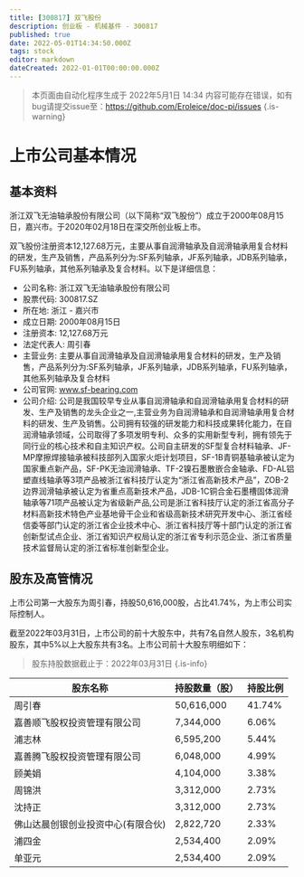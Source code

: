 ```yaml
---
title: [300817] 双飞股份
description: 创业板 - 机械基件 - 300817
published: true
date: 2022-05-01T14:34:50.000Z
tags: stock
editor: markdown
dateCreated: 2022-01-01T00:00:00.000Z
---
```


> 本页面由自动化程序生成于 2022年5月1日 14:34
> 内容可能存在错误，如有bug请提交issue至：https://github.com/Eroleice/doc-pi/issues
{.is-warning}

# 上市公司基本情况

## 基本资料

浙江双飞无油轴承股份有限公司（以下简称“双飞股份”）成立于2000年08月15日，嘉兴市。于2020年02月18日在深交所创业板上市。

双飞股份注册资本12,127.68万元，主要从事自润滑轴承及自润滑轴承用复合材料的研发，生产及销售，产品系列分为:SF系列轴承，JF系列轴承，JDB系列轴承，FU系列轴承，其他系列轴承及复合材料。以下是详细信息：

- 公司名称: 浙江双飞无油轴承股份有限公司
- 股票代码: 300817.SZ
- 所在地: 浙江 - 嘉兴市
- 成立日期: 2000年08月15日
- 注册资本: 12,127.68万元
- 法定代表人: 周引春
- 主营业务: 主要从事自润滑轴承及自润滑轴承用复合材料的研发，生产及销售，产品系列分为:SF系列轴承，JF系列轴承，JDB系列轴承，FU系列轴承，其他系列轴承及复合材料
- 公司官网: www.sf-bearing.com
- 公司介绍: 公司是我国较早专业从事自润滑轴承和自润滑轴承用复合材料的研发、生产及销售的龙头企业之一,主营业务为自润滑轴承和自润滑轴承用复合材料的研发、生产及销售。公司拥有较强的研发能力和科技成果转化能力，在自润滑轴承领域，公司取得了多项发明专利、众多的实用新型专利，拥有领先于同行业的核心技术和自主知识产权。公司自主研发的SF型复合材料轴承、JF-MP摩擦焊接轴承被科技部列入国家火炬计划项目，SF-1B青铜基轴承被认定为国家重点新产品，SF-PK无油润滑轴承、TF-2镍石墨散嵌合金轴承、FD-AL铝塑直线轴承等3项产品被浙江省科技厅认定为“浙江省高新技术产品”，ZOB-2边界润滑轴承被认定为省重点高新技术产品，JDB-1C铜合金石墨槽固体润滑轴承等71项产品被认定为省级新产品,公司是浙江省科技厅认定的浙江省高分子材料高新技术特色产业基地骨干企业和省级高新技术研究开发中心、浙江省经信委等部门认定的浙江省企业技术中心、浙江省科技厅等十部门认定的浙江省创新型试点企业、浙江省知识产权局认定的浙江省专利示范企业、浙江省质量技术监督局认定的浙江省标准创新型企业。


## 股东及高管情况

上市公司第一大股东为周引春，持股50,616,000股，占比41.74%，为上市公司实际控制人。

截至2022年03月31日，上市公司的前十大股东中，共有7名自然人股东，3名机构股东，其中5%以上大股东共有3名。上市公司前十大股东明细如下：

> 股东持股数据截止于：2022年03月31日
{.is-info}

| 股东名称 | 持股数量（股） | 持股比例 |
| --- | --- | --- |
| 周引春 | 50,616,000 | 41.74% |
| 嘉善顺飞股权投资管理有限公司 | 7,344,000 | 6.06% |
| 浦志林 | 6,595,200 | 5.44% |
| 嘉善腾飞股权投资管理有限公司 | 6,048,000 | 4.99% |
| 顾美娟 | 4,104,000 | 3.38% |
| 周锦洪 | 3,312,000 | 2.73% |
| 沈持正 | 3,312,000 | 2.73% |
| 佛山达晨创银创业投资中心(有限合伙) | 2,822,720 | 2.33% |
| 浦四金 | 2,534,400 | 2.09% |
| 单亚元 | 2,534,400 | 2.09% |




